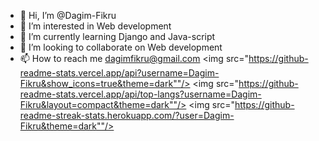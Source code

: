 - 👋 Hi, I’m @Dagim-Fikru
- 👀 I’m interested in  Web development
- 🌱 I’m currently learning Django and Java-script
- 💞️ I’m looking to collaborate on Web development
- 📫 How to reach me dagimfikru@gmail.com
<img src="https://github-readme-stats.vercel.app/api?username=Dagim-Fikru&show_icons=true&theme=dark""/>
<img src="https://github-readme-stats.vercel.app/api/top-langs?username=Dagim-Fikru&layout=compact&theme=dark""/>
<img src="https://github-readme-streak-stats.herokuapp.com/?user=Dagim-Fikru&theme=dark""/>

<!---
Dagim-Fikru/Dagim-Fikru is a ✨ special ✨ repository because its `README.md` (this file) appears on your GitHub profile.
You can click the Preview link to take a look at your changes.
--->
